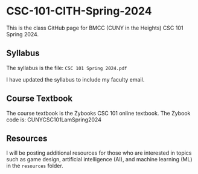 # CSC-101-CITH-Spring-2024

This is the class GitHub page for BMCC (CUNY in the Heights) CSC 101 Spring 2024.

## Syllabus

The syllabus is the file: `CSC 101 Spring 2024.pdf`

I have updated the syllabus to include my faculty email.

## Course Textbook

The course textbook is the Zybooks CSC 101 online textbook.  The Zybook code is: CUNYCSC101LamSpring2024

## Resources

I will be posting additional resources for those who are interested in topics such as game design, artificial intelligence (AI), and machine learning (ML) in the `resources` folder.